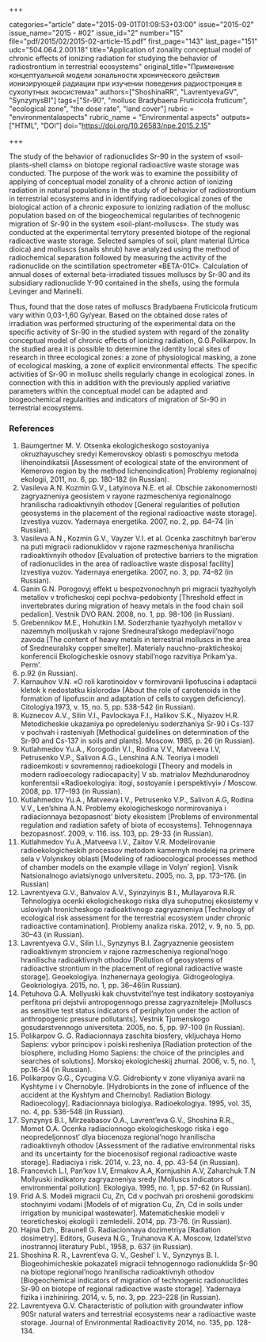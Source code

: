+++

categories="article"
date="2015-09-01T01:09:53+03:00"
issue="2015-02"
issue_name="2015 - #02"
issue_id="2"
number="15"
file="pdf/2015/02/2015-02-article-15.pdf"
first_page="143"
last_page="151"
udc="504.064.2.001.18"
title="Application of zonality conceptual model of chronic effects of ionizing radiation for studying the behavior of radiostrontium in terrestrial ecosystems"
original_title="Применение концептуальной модели зональности хронического действия ионизирующей радиации при изучении поведения радиостронция в сухопутных экосистемах" 
authors=["ShoshinaRR", "LavrentyevaGV", "SynzynysBI"]
tags=["Sr-90", "mollusc Bradybaena Fruticicola fruticum", "ecological zone", "the dose rate", "land cover"]
rubric = "environmentalaspects"
rubric_name = "Environmental aspects"
outputs=["HTML", "DOI"]
doi="https://doi.org/10.26583/npe.2015.2.15"

+++

The study of the behavior of radionuclides Sr-90 in the system of «soil-plants-shell clams» on biotope regional radioactive waste storage was conducted. The purpose of the work was to examine the possibility of applying of conceptual model zonality of a chronic action of ionizing radiation in natural populations in the study of of behavior of radiostrontium in terrestrial ecosystems and in identifying radioecological zones of the biological action of a chronic exposure to ionizing radiation of the mollusc population based on of the biogeochemical regularities of technogenic migration of Sr-90 in the system «soil-plant-molluscs». The study was conducted at the experimental terrytory presented biotope of the regional radioactive waste storage. Selected samples of soil, plant material (Urtica dioica) and molluscs (snails shrub) have analyzed using the method of radiochemical separation followed by measuring the activity of the radionuclide on the scintillation spectrometer «BETA-01C». Calculation of annual doses of external beta-irradiated tissues molluscs by Sr-90 and its subsidiary radionuclide Y-90 contained in the shells, using the formula Levinger and Marinelli.

Thus, found that the dose rates of molluscs Bradybaena Fruticicola fruticum vary within 0,03-1,60 Gy/year. Based on the obtained dose rates of irradiation was performed structuring of the experimental data on the specific activity of Sr-90 in the studied system with regard of the zonality conceptual model of chronic effects of ionizing radiation, G.G.Polikarpov. In the studied area it is possible to determine the identity local sites of research in three ecological zones: a zone of physiological masking, a zone of ecological masking, a zone of explicit environmental effects. The specific activities of Sr-90 in mollusc shells regularly change in ecological zones. In connection with this in addition with the previously applied variative parameters within the conceptual model can be adapted and biogeochemical regularities and indicators of migration of Sr-90 in terrestrial ecosystems.

### References

1. Baumgertner M. V. Otsenka ekologicheskogo sostoyaniya okruzhayuschey sredyi Kemerovskoy oblasti s pomoschyu metoda lihenoindikatsii [Assessment of ecological state of the environment of Kemerovo region by the method lichenoindication] Problemy regionalnoj ekologii, 2011, no. 6, pp. 180-182 (in Russian).
2. Vasileva A.N. Kozmin G.V., Latyinova N.E. et al. Obschie zakonomernosti zagryazneniya geosistem v rayone razmescheniya regionalnogo hranilischa radioaktivnyih othodov [General regularities of pollution geosystems in the placement of the regional radioactive waste storage]. Izvestiya vuzov. Yadernaya energetika. 2007, no. 2, pp. 64–74 (in Russian).
3. Vasileva A.N., Kozmin G.V., Vayzer V.I. et al. Ocenka zaschitnyh bar’erov na puti migracii radionuklidov v rajone razmescheniya hranilischa radioaktivnyih othodov [Evaluation of protective barriers to the migration of radionuclides in the area of radioactive waste disposal facility] Izvestiya vuzov. Yadernaya energetika. 2007, no. 3, pp. 74–82 (in Russian).
4. Ganin G.N. Porogovyj effekt u bespozvonochnyh pri migracii tyazhyolyh metallov v troficheskoj cepi pochva–pedobionty [Threshold effect in invertebrates during migration of heavy metals in the food chain soil pedalion]. Vestnik DVO RAN. 2008, no. 1, рр. 98-106 (in Russian).
5. Grebennikov M.E., Hohutkin I.M. Soderzhanie tyazhyolyh metallov v nazemnyh molljuskah v rajone Sredneural’skogo medeplavil’nogo zavoda [The content of heavy metals in terrestrial molluscs in the area of Sredneuralsky copper smelter]. Materialy nauchno-prakticheskoj konferencii Ekologicheskie osnovy stabil’nogo razvitiya Prikam’ya. Perm’.
2000. р.92 (in Russian).
6. Karnauhov V.N. «O roli karotinoidov v formirovanii lipofuscina i adaptacii kletok k nedostatku kisloroda» [About the role of carotenoids in the formation of lipofuscin and adaptation of cells to oxygen deficiency]. Citologiya.1973, v. 15, no. 5, рр. 538-542 (in Russian).
7. Kuznecov A.V., Silin V.I., Pavlockaya F.I., Halikov S.K., Niyazov H.R. Metodicheskie ukazaniya po opredeleniyu soderzhaniya Sr-90 i Cs-137 v pochvah i rasteniyah [Methodical guidelines on determination of the Sr-90 and Cs-137 in soils and plants]. Moscow. 1985, р. 26 (in Russian).
8. Kutlahmedov Yu.A., Korogodin V.I., Rodina V.V., Matveeva I.V, Petrusenko V.P., Salivon A.G., Lenshina A.N. Teoriya i modeli radioemkosti v sovremennoj radioekologii [Theory and models in modern radioecology radiocapacity] V sb. matrialov Mezhdunarodnoy konferentsii «Radioekologiya: itogi, sostoyanie i perspektivyi» / Moscow. 2008, pp. 177–193 (in Russian).
9. Kutlahmedov Yu.A., Matveeva I.V., Petrusenko V.P., Salivon A.G, Rodina V.V., Len’shina A.N. Problemy ekologicheskogo normirovaniya i radiacionnaya bezopasnost’ bioty ekosistem [Problems of environmental regulation and radiation safety of biota of ecosystems]. Tehnogennaya bezopasnost’. 2009, v. 116. iss. 103, рр. 29-33 (in Russian).
10. Kutlahmedov Yu.A.,Matveeva I.V., Zaitov V.R. Modelirovanie radioekologicheskih processov metodom kamernyh modelej na primere sela v Volynskoy oblasti [Modeling of radioecological processes method of chamber models on the example village in Volyn’ region]. Visnik Natsionalnogo aviatsiynogo unIversitetu. 2005, no. 3, pp. 173–176. (in Russian)
11. Lavrentyeva G.V., Bahvalov A.V., Syinzyinyis B.I., Mullayarova R.R. Tehnologiya ocenki ekologicheskogo riska dlya suhoputnoj ekosistemy v usloviyah hronicheskogo radioaktivnogo zagryazneniya [Technology of ecological risk assessment for the terrestrial ecosystem under chronic radioactive contamination]. Problemy analiza riska. 2012, v. 9, no. 5, pp. 30–43 (in Russian).
12. Lavrentyeva G.V., Silin I.I., Synzynys B.I. Zagryaznenie geosistem radioaktivnym stronciem v rajone razmescheniya regional’nogo hranilischa radioaktivnyh othodov [Pollution of geosystems of radioactive strontium in the placement of regional radioactive waste storage]. Geoekologiya. Inzhenernaya geologiya. Gidrogeologiya. Geokriologiya. 2015, no. 1, рр. 36–46(in Russian).
13. Petuhova G.A. Mollyuski kak chuvstvitel’nye test indikatory sostoyaniya perfitona pri dejstvii antropogennogo pressa zagryaznitelej» [Molluscs as sensitive test status indicators of periphyton under the action of anthropogenic pressure pollutants]. Vestnik Tjumenskogo gosudarstvennogo universiteta. 2005, no. 5, рр. 97-100 (in Russian).
14. Polikarpov G. G. Radiacionnaya zaschita biosfery, vkljuchaya Homo Sapiens: vybor principov i poiski resheniya [Radiation protection of the biosphere, including Homo Sapiens: the choice of the principles and searches of solutions]. Morskоj ekologichеskij zhurnal. 2006, v. 5, no. 1, рр.16-34 (in Russian).
15. Polikarpov G.G., Cycugina V.G. Gidrobionty v zone vliyaniya avarii na Kyshtyme i v Chernobyle. [Hydrobionts in the zone of influence of the accident at the Kyshtym and Chernobyl. Radiation Biology. Radioecology]. Radiacionnaya biologiya. Radioekologiya. 1995, vol. 35, no. 4, рр. 536-548 (in Russian).
16. Synzynys B.I., Mirzeabasov O.A., Lavrent’eva G.V., Shoshina R.R., Momot O.A. Ocenka radiacionnogo ekologicheskogo riska i ego neopredeljonnost’ dlya biocenoza regional’nogo hranilischa radioaktivnyh othodov [Assessment of the radiative environmental risks and its uncertainty for the biocenosisof regional radioactive waste storage]. Radiaciya i risk. 2014, v. 23, no. 4, рр. 43-54 (in Russian).
17. Francevich L.I, Pan’kov I.V, Ermakov A.A, Kornjushin A.V, Zaharchuk T.N Mollyuski indikatory zagryazneniya sredy [Molluscs indicators of environmental pollution]. Ekologiya. 1995, no. 1, рр. 57-62 (in Russian).
18. Frid A.S. Modeli migracii Cu, Zn, Cd v pochvah pri oroshenii gorodskimi stochnyimi vodami [Models of of migration Cu, Zn, Cd in soils under irrigation by municipal wastewater]. Matematicheskie modeli v teoreticheskoj ekologii i zemledelii. 2014, pp. 73-76. (in Russian).
19. Hajna Dzh., Braunell G. Radiacionnaya dozimetriya [Radiation dosimetry]. Editors, Guseva N.G., Truhanova K.A. Moscow, Izdatel’stvo inostrannoj literatury Publ., 1958, р. 637 (in Russian).
20. Shoshina R. R., Lavrent’eva G. V., Geshel’ I. V., Synzynys B. I. Biogeohimicheskie pokazateli migracii tehnogennogo radionuklida Sr-90 na biotope regional’nogo hranilischa radioaktivnyh othodov [Biogeochemical indicators of migration of technogenic radionuclides Sr-90 on biotope of regional radioactive waste storage]. Yadernaya fizika i inzhiniring. 2014, v. 5, no. 3, рр. 223–228 (in Russian).
21. Lavrentyeva G.V. Characteristic of pollution with groundwater inflow 90Sr natural waters and terrestrial ecosystems near a radioactive waste storage. Journal of Environmental Radioactivity 2014, no. 135, pp. 128-134.